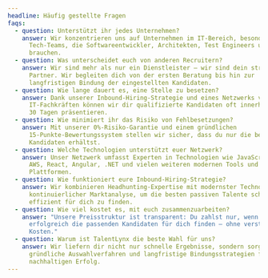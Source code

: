 ```yaml
---
headline: Häufig gestellte Fragen
faqs:
  - question: Unterstützt ihr jedes Unternehmen?
    answer: Wir konzentrieren uns auf Unternehmen im IT-Bereich, besonders auf
      Tech-Teams, die Softwareentwickler, Architekten, Test Engineers und mehr
      brauchen.
  - question: Was unterscheidet euch von anderen Recruitern?
    answer: Wir sind mehr als nur ein Dienstleister – wir sind dein strategischer
      Partner. Wir begleiten dich von der ersten Beratung bis hin zur
      langfristigen Bindung der eingestellten Kandidaten.
  - question: Wie lange dauert es, eine Stelle zu besetzen?
    answer: Dank unserer Inbound-Hiring-Strategie und eines Netzwerks von über 5000
      IT-Fachkräften können wir dir qualifizierte Kandidaten oft innerhalb von
      30 Tagen präsentieren.
  - question: Wie minimiert ihr das Risiko von Fehlbesetzungen?
    answer: Mit unserer 0%-Risiko-Garantie und einem gründlichen
      15-Punkte-Bewertungssystem stellen wir sicher, dass du nur die besten
      Kandidaten erhältst.
  - question: Welche Technologien unterstützt euer Netzwerk?
    answer: Unser Netzwerk umfasst Experten in Technologien wie JavaScript, Python,
      AWS, React, Angular, .NET und vielen weiteren modernen Tools und
      Plattformen.
  - question: Wie funktioniert eure Inbound-Hiring-Strategie?
    answer: Wir kombinieren Headhunting-Expertise mit modernster Technologie, KI und
      kontinuierlicher Marktanalyse, um die besten passiven Talente schnell und
      effizient für dich zu finden.
  - question: Wie viel kostet es, mit euch zusammenzuarbeiten?
    answer: "Unsere Preisstruktur ist transparent: Du zahlst nur, wenn wir
      erfolgreich die passenden Kandidaten für dich finden – ohne versteckte
      Kosten."
  - question: Warum ist TalentLynx die beste Wahl für uns?
    answer: Wir liefern dir nicht nur schnelle Ergebnisse, sondern sorgen durch
      gründliche Auswahlverfahren und langfristige Bindungsstrategien für
      nachhaltigen Erfolg.
---
```

